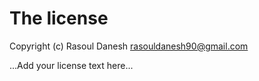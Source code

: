 # The license

Copyright (c) Rasoul Danesh <rasouldanesh90@gmail.com>

...Add your license text here...